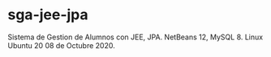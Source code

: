 # sga-jee-jpa
Sistema de Gestion de Alumnos con JEE, JPA. NetBeans 12, MySQL 8.
Linux Ubuntu 20
08 de Octubre 2020.
